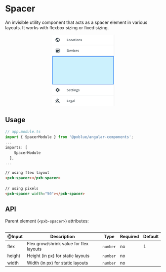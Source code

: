 # Spacer

An invisible utility component that acts as a spacer element in various layouts. It works with flexbox sizing or fixed sizing.

<div style="width: 100%; text-align:center">
    <img width="40%" alt="Spacer used in Drawer Body" src="./images/spacer.png"><br/>
</div>

## Usage

```typescript
// app.module.ts
import { SpacerModule } from '@pxblue/angular-components';
...
imports: [
    SpacerModule
  ],
...
```

```html
// using flex layout
<pxb-spacer></pxb-spacer>

// using pixels
<pxb-spacer width="50"></pxb-spacer>
```

## API

Parent element (`<pxb-spacer>`) attributes:

<div style="overflow: auto;">

| @Input | Description                             | Type     | Required | Default |
| ------ | --------------------------------------- | -------- | -------- | ------- |
| flex   | Flex grow/shrink value for flex layouts | `number` | no       | 1       |
| height | Height (in px) for static layouts       | `number` | no       |         |
| width  | Width (in px) for static layouts        | `number` | no       |         |

</div>
